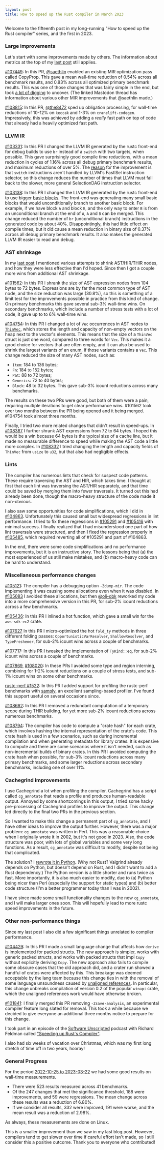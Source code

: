 ```yaml
---
layout: post
title: How to speed up the Rust compiler in March 2023
---
```


Welcome to the fifteenth post in my long-running "How to speed up the Rust
compiler" series, and the first in 2023.

### Large improvements

Let's start with some improvements made by others. The information about
metrics at the top of my [last
post](https://nnethercote.github.io/2022/10/27/how-to-speed-up-the-rust-compiler-in-october-2022.html)
still applies.

[#107449](https://github.com/rust-lang/rust/pull/107449): In this PR,
[@saethlin](https://github.com/saethlin) enabled an existing MIR optimization
pass called CopyProp. This gave a mean wall-time reduction of 0.54% across all
benchmark results, and 0.83% across all optimized primary benchmark results.
This was one of those changes that was fairly simple in the end, but took [a lot
of digging](https://mas.to/@saethlin@hachyderm.io/109659915521734155) to
uncover. (The linked Mastodon thread has information about various other MIR
improvements that @saethlin made.)

[#108815](https://github.com/rust-lang/rust/pull/108815/): In this PR,
[@the8472](https://github.com/the8472) sped up obligation processing, for
wall-time reductions of 10-12% on `keccak` and 1-3% on `cranelift-codegen`.
Impressively, this was achieved by adding a *really* fast path on top of code
that already had a heavily optimized fast path.

### LLVM IR

[#103331](https://github.com/rust-lang/rust/pull/103331): In this PR I changed
the LLVM IR generated by the rustc front-end for debug builds to use
`br` instead of a `switch` with two targets, when possible. This gave
surprisingly good compile time reductions, with a mean reduction in cycles of
1.16% across all debug primary benchmark results, and maximum reductions of
over 5%. The
[reason](https://github.com/rust-lang/rust/pull/103331#issuecomment-1286703556)
for the improvement is that `switch` instructions aren't handled by LLVM's
FastISel instruction selector, so this change reduces the number of times that
LLVM must fall back to the slower, more general SelectionDAG instruction
selector.

[#103138](https://github.com/rust-lang/rust/pull/103138): In this PR I changed
the LLVM IR generated by the rustc front-end to use bigger [basic
blocks](https://en.wikipedia.org/wiki/Basic_block). The front-end was
generating many small basic blocks that would unconditionally branch to another
basic block. For example, if we have block `A` and block `B`, and the only way
to enter `B` is from an unconditional branch at the end of `A`, `A` and `B` can
be merged. This change reduced the number of `br` (unconditional branch)
instructions in the generated code by about 40%. Disappointingly, this had
little effect on compile times, but it did cause a mean reduction in binary
size of 0.37% across all debug primary benchmark results. It also makes the
generated LLVM IR easier to read and debug.

### AST shrinkage

In my
[last post](https://nnethercote.github.io/2022/10/27/how-to-speed-up-the-rust-compiler-in-october-2022.html)
I mentioned various attempts to shrink AST/HIR/THIR nodes, and how they were
less effective than I'd hoped. Since then I got a couple more wins from
additional AST shrinkage.

[#101562](https://github.com/rust-lang/rust/pull/101562): In this PR I shrank
the size of AST expression nodes from 104 bytes to 72 bytes. Expressions are by
far the most common type of AST node, and the size reduction was large (30.8%),
so this is something of a limit test for the improvements possible in practice
from this kind of change. On primary benchmarks this gave several sub-3%
wall-time wins. On secondary benchmarks, which include a number of stress tests
with a lot of code, it gave up to to 6% wall-time wins.

[#104754](https://github.com/rust-lang/rust/pull/104754): In this PR I changed
a lot of `Vec` occurrences in AST nodes to
[`ThinVec`](https://crates.io/crates/thin-vec), which stores the length and
capacity of non-empty vectors on the heap next to the vector's elements. This
means that the size of a `ThinVec` struct is just one word, compared to three
words for `Vec`. This makes it a good choice for vectors that are often empty,
and it can also be used to shrink the largest variants of an enum, if those
variants contains a `Vec`. This change reduced the size of many AST nodes, such
as:
- `Item`: 184 to 136 bytes;
- `Fn`: 184 to 152 bytes;
- `Pat`: 88 to 72 bytes;
- `Generics`: 72 to 40 bytes;
- `Block`: 48 to 32 bytes.
This gave sub-3% icount reductions across many benchmarks.

The results on these two PRs were good, but both of them were a pain, requiring
multiple iterations to get clear performance wins. #101562 took over two months
between the PR being opened and it being merged. #104754 took almost three
months.

Finally, I tried two more related changes that didn't result in speed-ups. In
[#108387](https://github.com/rust-lang/rust/pull/108387) I further shrank AST
expressions from 72 to 64 bytes. I hoped this would be a win because 64 bytes
is the typical size of a cache line, but it made no measurable difference to
speed while making the AST code a little more complex. In
[#108332](https://github.com/rust-lang/rust/pull/108332) I tried changing the
length and capacity fields of `ThinVec` from `usize` to `u32`, but that also
had negligible effects.

### Lints

The compiler has numerous lints that check for suspect code patterns. These
require traversing the AST and HIR, which takes time. I thought at first that
each lint was traversing the AST/HIR separately, and that time could be saved
by merging them into fewer traversals. It turned out this had already been
done, though the macro-heavy structure of the code made it non-obvious.

I also saw some opportunities for code simplifications, which I did in
[#104863](https://github.com/rust-lang/rust/pull/104863). Unfortunately this
caused small but widespread regressions in lint performance. I tried to fix
these regressions in [#105291](https://github.com/rust-lang/rust/pull/105291)
and [#105416](https://github.com/rust-lang/rust/pull/105416) with minimal
success. I finally realized that I had misunderstood one part of how lint
traversals were structured, and then I fixed the regression properly in
[#105485](https://github.com/rust-lang/rust/pull/105485), which required
reverting all of #105291 and part of #104863.

In the end, there were some code simplifications and no performance
improvements, but it is an instructive story. The lessons being that (a) the
most experienced of us still make mistakes, and (b) macro-heavy code can be
hard to understand.

### Miscellaneous performance changes

[#105121](https://github.com/rust-lang/rust/pull/105121): The compiler has a
debugging option `-Zdump-mir`. The code implementing it was causing some
allocations even when it was disabled. In
[#105083](https://github.com/rust-lang/rust/pull/105083) I avoided these
allocations, but then [@oli-obk](https://github.com/oli-obk) reworked my code
into a more comprehensive version in this PR, for sub-2% icount reductions
across a few benchmarks.

[#105436](https://github.com/rust-lang/rust/pull/105436): In this PR I inlined
a hot function, which gave a small win for the `aws-sdk-ec2` crate.

[#107627](https://github.com/rust-lang/rust/pull/107627) In this PR I
micro-optimized the hot `fold_ty` methods in three different folding passes:
`OpportunisticVarResolver`, `ShallowResolver`, and `TypeFreshener`, for sub-2%
icount wins across a couple of benchmarks.

[#107717](https://github.com/rust-lang/rust/pull/107717): In this PR I tweaked
the implementation of `TyKind::eq`, for sub-2% icount wins across a
couple of benchmarks.

[#107869](https://github.com/rust-lang/rust/pull/107869),
[#108020](https://github.com/rust-lang/rust/pull/108020): In these PRs I
avoided some type and region interning, combining for 1-2% icount reductions on
a couple of stress tests, and sub-1% icount wins on some other benchmarks.

[rustc-perf #1522](https://github.com/rust-lang/rustc-perf/pull/1522): In this
PR I added support for profiling the rustc-perf benchmarks with
[samply](https://github.com/mstange/samply), an excellent sampling-based
profiler. I've found this support useful on several occasions since.

[#108692](https://github.com/rust-lang/rust/pull/108692): In this PR I removed
a redundant computation of a temporary scope during THIR building, for yet more
sub-2% icount reductions across numerous benchmarks.

[#108794](https://github.com/rust-lang/rust/pull/108794): The compiler has code
to compute a "crate hash" for each crate, which involves hashing the internal
representation of the crate's code. This crate hash is used in a few scenarios,
such as during incremental compilation and when generating metadata for library
crates. It is expensive to compute and there are some scenarios where it isn't
needed, such as non-incremental builds of binary crates. In this PR I avoided
computing the crate hash when possible, for sub-3% icount reductions across
many primary benchmarks, and some larger reductions across secondary
benchmarks, including one of over 11%.

### Cachegrind improvements

I use Cachegrind a lot when profiling the compiler. Cachegrind has a script
called `cg_annotate` that reads a profile and produces human-readable output.
Annoyed by some shortcomings in this output, I tried some hacky pre-processing
of Cachegrind profiles to improve the output. This change led directly to the
final two PRs in the previous section.

So I wanted to make this change a permanent part of `cg_annotate`, and I have
other ideas to improve the output further. However, there was a major problem:
`cg_annotate` was written in Perl. This was a reasonable choice when I
originally wrote it in 2002, but it's not good in 2023. Also, the code
structure was poor, with lots of global variables and some very long functions.
As a result, `cg_annotate` was difficult to modify, despite not being that
complicated.

The solution? I [rewrote it in Python](https://bugs.kde.org/show_bug.cgi?id=467472). (Why
not Rust? Valgrind already depends on Python, but doesn't depend on Rust, and I
didn't want to add a Rust dependency.) The Python version is a little shorter
and runs twice as fast. More importantly, it is also much easier to modify, due
to (a) Python being nicer than Perl (especially the support for static types)
and (b) better code structure (I'm a better programmer today than I was in
2002).

I have since made some small functionality changes to the new `cg_annotate`,
and I will make larger ones soon. This will hopefully lead to more rustc speed
improvements in the future.

### Other non-performance things

Since my last post I also did a few significant things unrelated to compiler
performance.

[#104429](https://github.com/rust-lang/rust/pull/104429): In this PR I made a
small language change that affects how `derive` is implemented for packed
structs. The new approach is simpler, works with generic packed structs, and
works with packed structs that impl `Copy` without explicitly deriving `Copy`.
The new approach also fails to compile some obscure cases that the old approach
did, and a crater run showed a handful of crates were affected by this. This
breakage was deemed acceptable by the lang team because this change ties in
with the removal of some language unsoundness caused by [unaligned
references](https://github.com/rust-lang/rust/pull/82525). In particular, this
change unbreaks compilation of version 0.2 of the popular `winapi` crate, which
the unaligned references work would have otherwise broken. 

[#101841](https://github.com/rust-lang/rust/pull/101841): I finally merged this
PR removing `-Zsave-analysis`, an experimental compiler feature long slated for
removal. This took a while because we decided to give everyone an additional
three months notice to prepare for this change.

I took part in an episode of the [Software
Unscripted](https://twitter.com/sw_unscripted) podcast with Richard Feldman
called ["Speeding up Rust's
Compiler"](https://twitter.com/sw_unscripted/status/1639003032812650502).

I also had six weeks of vacation over Christmas, which was my first long
stretch of time off in two years, hooray!

### General Progress

For the period
[2022-10-25 to 2023-03-22](https://perf.rust-lang.org/compare.html?stat=wall-time&start=bed4ad65bf7a1cef39e3d66b3670189581b3b073&end=dadbc672cd31440987083fa20e202910f8a2f2d7)
we had some good results on wall-time measurements.
- There were 523 results measured across 41 benchmarks.
- Of the 247 changes that met the significance threshold, 188 were
  improvements, and 59 were regressions. The mean change across these results
  was a reduction of 6.80%.
- If we consider all results, 332 were improved, 191 were worse, and the mean
  result was a reduction of 2.98%.

As always, these measurements are done on Linux.

This is a smaller improvement than we saw in my last blog post. However,
compilers tend to get slower over time if careful effort isn't made, so I still
consider this a positive outcome. Thank you to everyone who contributed!
